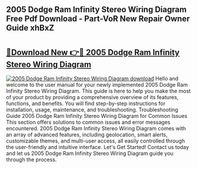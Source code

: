 ## 2005 Dodge Ram Infinity Stereo Wiring Diagram Free Pdf Download - Part-VoR New Repair Owner Guide xhBxZ

# <h2><a href="http://dfmcs9c.blite.top/?on=2005+Dodge+Ram+Infinity+Stereo+Wiring+Diagram">🔗Download New 👉🔴 2005 Dodge Ram Infinity Stereo Wiring Diagram</a></h2>

[![2005 Dodge Ram Infinity Stereo Wiring Diagram download](https://i.imgur.com/lujVjoI.png)](http://dfmcs9c.blite.top/?on=2005+Dodge+Ram+Infinity+Stereo+Wiring+Diagram)
Hello and welcome to the user manual for your newly implemented 2005 Dodge Ram Infinity Stereo Wiring Diagram. This guide is here to help you make the most of your product by providing a comprehensive overview of its features, functions, and benefits. You will find step-by-step instructions for installation, usage, maintenance, and troubleshooting. Troubleshooting Guide 2005 Dodge Ram Infinity Stereo Wiring Diagram for Common Issues This section offers solutions to common issues and error messages encountered. 2005 Dodge Ram Infinity Stereo Wiring Diagram comes with an array of advanced features, including geolocation, smart alerts, customizable themes, and multi-user access, all easily controlled through the user-friendly and intuitive interface. Let's Get Started! Contact us today and let us 2005 Dodge Ram Infinity Stereo Wiring Diagram guide you through the process.
